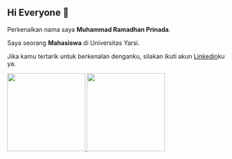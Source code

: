 ## Hi Everyone 👋

Perkenalkan nama saya **Muhammad Ramadhan Prinada**.<br>

Saya seorang **Mahasiswa** di Universitas Yarsi.<br>

Jika kamu tertarik untuk berkenalan denganku, silakan ikuti akun [Linkedin](https://www.linkedin.com/in/muhammad-ramadhan-prinada/)ku ya.

<p align="left">
<a href="https://github.com/ramadhanprinada">
  <img height="180em" src="https://github-readme-stats-eight-theta.vercel.app/api?username=ramadhanprinada&show_icons=true&theme=algolia&include_all_commits=true&count_private=true"/>
  <img height="180em" src="https://github-readme-stats-eight-theta.vercel.app/api/top-langs/?username=ramadhanprinada&layout=compact&theme=algolia"/>
</a>
</p>
